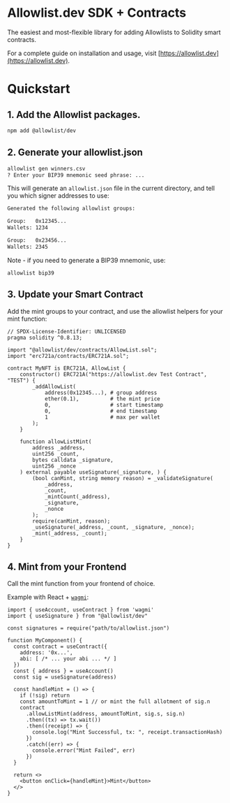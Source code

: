 # Allowlist.dev SDK + Contracts

The easiest and most-flexible library for adding Allowlists to Solidity smart  contracts.

For a complete guide on installation and usage, visit [https://allowlist.dev](https://allowlist.dev).

# Quickstart

## 1. Add the Allowlist packages.

```sh
npm add @allowlist/dev
```

## 2. Generate your allowlist.json

```sh
allowlist gen winners.csv 
? Enter your BIP39 mnemonic seed phrase: ...
```

This will generate an `allowlist.json` file in the current directory, and tell you which signer addresses to use:

```sh
Generated the following allowlist groups:

Group:   0x12345...
Wallets: 1234

Group:   0x23456...
Wallets: 2345
```

Note - if you need to generate a BIP39 mnemonic, use: 
```
allowlist bip39
```

## 3. Update your Smart Contract

Add the mint groups to your contract, and use the allowlist helpers for your mint function:

```solidity
// SPDX-License-Identifier: UNLICENSED
pragma solidity ^0.8.13;

import "@allowlist/dev/contracts/AllowList.sol";
import "erc721a/contracts/ERC721A.sol";

contract MyNFT is ERC721A, AllowList {
    constructor() ERC721A("https://allowlist.dev Test Contract", "TEST") {
        _addAllowList(
            address(0x12345...), # group address
            ether(0.1),          # the mint price
            0,                   # start timestamp
            0,                   # end timestamp
            1                    # max per wallet
        );
    }

    function allowListMint(
        address _address,
        uint256 _count,
        bytes calldata _signature,
        uint256 _nonce
    ) external payable useSignature(_signature, ) {
        (bool canMint, string memory reason) = _validateSignature(
            _address,
            _count,
            _mintCount(_address),
            _signature,
            _nonce
        );
        require(canMint, reason);
        _useSignature(_address, _count, _signature, _nonce);
        _mint(_address, _count);
    }
}
```

## 4. Mint from your Frontend

Call the mint function from your frontend of choice.

Example with React + [`wagmi`](https://wagmi.sh):

```tsx
import { useAccount, useContract } from 'wagmi'
import { useSignature } from "@allowlist/dev"

const signatures = require("path/to/allowlist.json")
 
function MyComponent() {
  const contract = useContract({
    address: '0x...',
    abi: [ /* ... your abi ... */ ] 
  })
  const { address } = useAccount()
  const sig = useSignature(address)
  
  const handleMint = () => {
    if (!sig) return
    const amountToMint = 1 // or mint the full allotment of sig.n
    contract
      .allowListMint(address, amountToMint, sig.s, sig.n)
      .then((tx) => tx.wait())
      .then((receipt) => {
        console.log("Mint Successful, tx: ", receipt.transactionHash)
      })
      .catch((err) => {
        console.error("Mint Failed", err)
      })
  }

  return <>
    <button onClick={handleMint}>Mint</button>
  </>
}
```